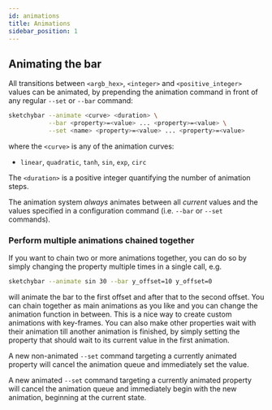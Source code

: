 ```yaml
---
id: animations
title: Animations
sidebar_position: 1
---
```

## Animating the bar
All transitions between `<argb_hex>`, `<integer>` and `<positive_integer>`
values can be animated, by prepending the animation command in front of any
regular `--set` or `--bar` command:

```bash
sketchybar --animate <curve> <duration> \
           --bar <property>=<value> ... <property>=<value> \
           --set <name> <property>=<value> ... <property>=<value>
```
where the `<curve>` is any of the animation curves:
- `linear`, `quadratic`, `tanh`, `sin`, `exp`, `circ`

The `<duration>` is a positive integer quantifying the number of animation
steps.

The animation system *always* animates between all *current* values and the
values specified in a configuration command (i.e. `--bar` or `--set` commands).

### Perform multiple animations chained together
If you want to chain two or more animations together, you can do so by simply
changing the property multiple times in a single call, e.g.
```bash
sketchybar --animate sin 30 --bar y_offset=10 y_offset=0
```
will animate the bar to the first offset and after that to the second offset.
You can chain together as main animations as you like and you can change the
animation function in between. This is a nice way to create custom animations
with key-frames. You can also make other properties wait with their animation
till another animation is finished, by simply setting the property that should
wait to its current value in the first animation.

A new non-animated `--set` command targeting a currently animated property will cancel the
animation queue and immediately set the value.

A new animated `--set` command targeting a currently animated property will cancel the
animation queue and immediately begin with the new animation, beginning at the current state.
